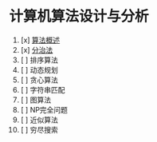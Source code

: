 # 计算机算法设计与分析

1. [x] [算法概述](计算机算法设计与分析/算法概述/)
2. [x] [分治法](计算机算法设计与分析/分治法/)
3. [ ] 排序算法
4. [ ] 动态规划
5. [ ] 贪心算法
6. [ ] 字符串匹配
7. [ ] 图算法
8. [ ] NP完全问题
9. [ ] 近似算法
10. [ ] 穷尽搜索